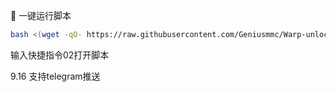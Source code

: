 🚀 一键运行脚本

```bash
bash <(wget -qO- https://raw.githubusercontent.com/Geniusmmc/Warp-unlock/main/warp_manager.sh)
```
输入快捷指令02打开脚本


9.16 支持telegram推送
